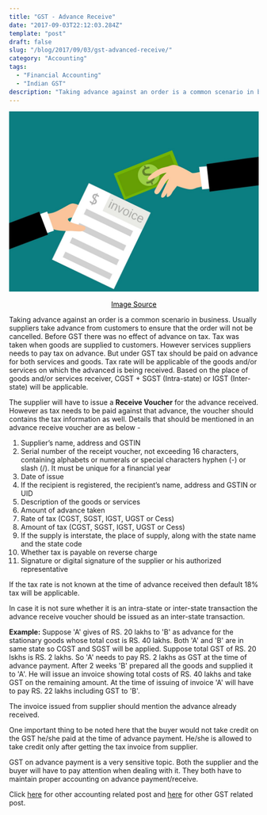 ```yaml
---
title: "GST - Advance Receive"
date: "2017-09-03T22:12:03.284Z"
template: "post"
draft: false
slug: "/blog/2017/09/03/gst-advanced-receive/"
category: "Accounting"
tags:
  - "Financial Accounting"
  - "Indian GST"
description: "Taking advance against an order is a common scenario in business. Usually suppliers take advance from customers to ensure that the order will not be cancelled. Before GST there was no effect of advance on tax."
---
```


![GST - Advance Receive](/media/pixabay/gst-advance-receive.jpg "GST - Advance Receive")
[<center><span style="color:black">Image Source</span></center>](https://pixabay.com/illustrations/invoice-cash-payments-concept-3739354/)

Taking advance against an order is a common scenario in business. Usually suppliers take advance from customers to ensure that the order will not be cancelled. Before GST there was no effect of advance on tax. Tax was taken when goods are supplied to customers. However services suppliers needs to pay tax on advance. But under GST tax should be paid on advance for both services and goods. Tax rate will be applicable of the goods and/or services on which the advanced is being received. Based on the place of goods and/or services receiver, CGST + SGST (Intra-state) or IGST (Inter-state) will be applicable.

The supplier will have to issue a **Receive Voucher** for the advance received. However as tax needs to be paid against that advance, the voucher should contains the tax information as well. Details that should be mentioned in an advance receive voucher are as below -

1. Supplier’s name, address and GSTIN
2. Serial number of the receipt voucher, not exceeding 16 characters, containing alphabets or numerals or special characters hyphen (-) or slash (/). It must be unique for a financial year
3. Date of issue
4. If the recipient is registered, the recipient’s name, address and GSTIN or UID
5. Description of the goods or services
6. Amount of advance taken
7. Rate of tax (CGST, SGST, IGST, UGST or Cess)
8. Amount of tax (CGST, SGST, IGST, UGST or Cess)
9. If the supply is interstate, the place of supply, along with the state name and the state code
10. Whether tax is payable on reverse charge
11. Signature or digital signature of the supplier or his authorized representative


If the tax rate is not known at the time of advance received then default 18% tax will be applicable.

In case it is not sure whether it is an intra-state or inter-state transaction the advance receive voucher should be issued as an inter-state transaction.

**Example:** Suppose 'A' gives of RS. 20 lakhs to 'B' as advance for the stationary goods whose  total cost is RS. 40 lakhs. Both 'A' and 'B' are in same state so CGST and SGST will be applied. Suppose total GST of RS. 20 lskhs is RS. 2 lakhs. So 'A' needs to pay RS. 2 lakhs as GST at the time of advance payment. After 2 weeks 'B' prepared all the goods and supplied it to 'A'. He will issue an invoice showing total costs of RS. 40 lakhs and take GST on the remaining amount. At the time of issuing of invoice 'A' will have to pay RS. 22 lakhs including GST to 'B'.

The invoice issued from supplier should mention the advance already received.

One important thing to be noted here that the buyer would not take credit on the GST he/she paid at the time of advance payment. He/she is allowed to take credit only after getting the tax invoice from supplier.

GST on advance payment is a very sensitive topic. Both the supplier and the buyer will have to pay attention when dealing with it. They both have to maintain proper accounting on advance payment/receive.

Click [here](https://www.nahidsaikat.com/category/accounting/ "Accounting Post") for other accounting related post and [here](https://www.nahidsaikat.com/tag/indian-gst/ "Indian GST") for other GST related post.
